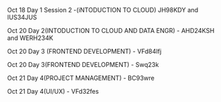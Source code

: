 <p>Oct 18 Day 1 Session 2 -(iNTODUCTION TO CLOUD) JH98KDY  and IUS34JUS <p>

<p>Oct 20 Day 2(INTODUCTION TO  CLOUD AND DATA ENGR) - AHD24KSH and WERH234K </p>
<p>Oct 20 Day 3 (FRONTEND DEVELOPMENT) - VFd84lfj </p>
<p>Oct 20 Day 3(FRONTEND DEVELOPMENT) - Swq23k </p>

<p>Oct 21 Day 4(PROJECT MANAGEMENT) - BC93wre </p>
<p>Oct 21 Day 4(UI/UX)  - VFd32fes </p>


